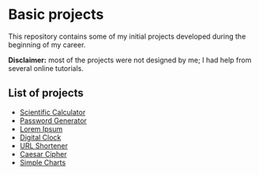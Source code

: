 # Basic projects

This repository contains some of my initial projects developed during the beginning of my career.

**Disclaimer:** most of the projects were not designed by me; I had help from several online tutorials.

## List of projects

* [Scientific Calculator](https://github.com/math-reis/basic-projects/tree/main/scientific-calculator)
* [Password Generator](https://github.com/math-reis/basic-projects/tree/main/password-generator)
* [Lorem Ipsum](https://github.com/math-reis/basic-projects/tree/main/lorem-ipsum)
* [Digital Clock](https://github.com/math-reis/basic-projects/tree/main/digital-clock)
* [URL Shortener](https://github.com/math-reis/basic-projects/tree/main/URL-shortener)
* [Caesar Cipher](https://github.com/math-reis/basic-projects/tree/main/caesar-cipher)
* [Simple Charts](https://github.com/math-reis/basic-projects/tree/main/simple-charts)
